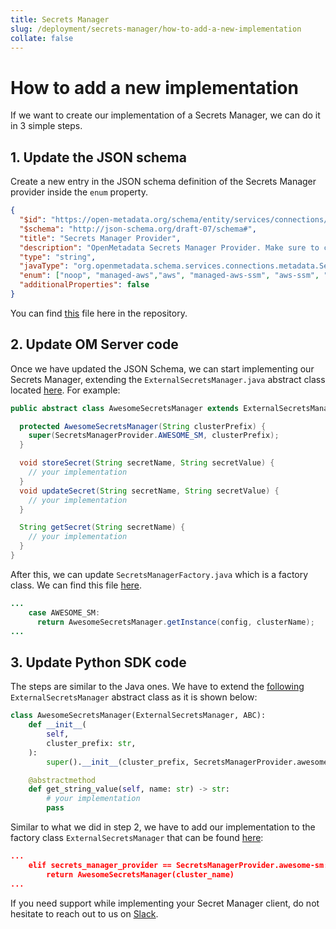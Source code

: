 ```yaml
---
title: Secrets Manager
slug: /deployment/secrets-manager/how-to-add-a-new-implementation
collate: false
---
```


# How to add a new implementation

If we want to create our implementation of a Secrets Manager, we can do it in 3 simple steps.

## 1. Update the JSON schema

Create a new entry in the JSON schema definition of the Secrets Manager provider inside the `enum` property. 

```json
{
  "$id": "https://open-metadata.org/schema/entity/services/connections/metadata/secretsManagerProvider.json",
  "$schema": "http://json-schema.org/draft-07/schema#",
  "title": "Secrets Manager Provider",
  "description": "OpenMetadata Secrets Manager Provider. Make sure to configure the same secrets manager providers as the ones configured on the OpenMetadata server.",
  "type": "string",
  "javaType": "org.openmetadata.schema.services.connections.metadata.SecretsManagerProvider",
  "enum": ["noop", "managed-aws","aws", "managed-aws-ssm", "aws-ssm", "in-memory", "awesome-sm"],
  "additionalProperties": false
}
```

You can find [this](https://github.com/open-metadata/OpenMetadata/blob/main/openmetadata-spec/src/main/resources/json/schema/security/secrets/secretsManagerProvider.json) file here in the repository.

## 2. Update OM Server code

Once we have updated the JSON Schema, we can start implementing our Secrets Manager, extending the `ExternalSecretsManager.java` abstract class located [here](https://github.com/open-metadata/OpenMetadata/blob/main/openmetadata-service/src/main/java/org/openmetadata/service/secrets/ExternalSecretsManager.java). For example:

```java
public abstract class AwesomeSecretsManager extends ExternalSecretsManager {

  protected AwesomeSecretsManager(String clusterPrefix) {
    super(SecretsManagerProvider.AWESOME_SM, clusterPrefix);
  }

  void storeSecret(String secretName, String secretValue) {
    // your implementation
  }
  void updateSecret(String secretName, String secretValue) {
    // your implementation
  }

  String getSecret(String secretName) {
    // your implementation
  }
}
```

After this, we can update `SecretsManagerFactory.java` which is a factory class. We can find this file [here](https://github.com/open-metadata/OpenMetadata/blob/main/openmetadata-service/src/main/java/org/openmetadata/service/secrets/SecretsManagerFactory.java).

```java
...
    case AWESOME_SM:
      return AwesomeSecretsManager.getInstance(config, clusterName);
...
```

## 3. Update Python SDK code

The steps are similar to the Java ones. We have to extend the [following](https://github.com/open-metadata/OpenMetadata/blob/main/ingestion/src/metadata/utils/secrets/external_secrets_manager.py) `ExternalSecretsManager` abstract class as it is shown below:

```python
class AwesomeSecretsManager(ExternalSecretsManager, ABC):
    def __init__(
        self,
        cluster_prefix: str,
    ):
        super().__init__(cluster_prefix, SecretsManagerProvider.awesome-sm)

    @abstractmethod
    def get_string_value(self, name: str) -> str:
        # your implementation
        pass
```

Similar to what we did in step 2, we have to add our implementation to the factory class `ExternalSecretsManager` that can be found [here](https://github.com/open-metadata/OpenMetadata/blob/main/ingestion/src/metadata/utils/secrets/secrets_manager_factory.py):

```json
...
    elif secrets_manager_provider == SecretsManagerProvider.awesome-sm:
        return AwesomeSecretsManager(cluster_name)
...
```

If you need support while implementing your Secret Manager client, do not hesitate to reach out to us on [Slack](https://slack.open-metadata.org/).
